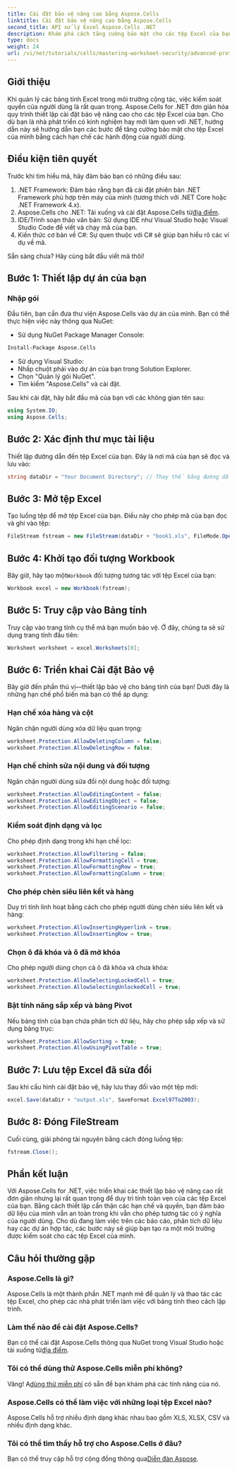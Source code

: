```yaml
---
title: Cài đặt bảo vệ nâng cao bằng Aspose.Cells
linktitle: Cài đặt bảo vệ nâng cao bằng Aspose.Cells
second_title: API xử lý Excel Aspose.Cells .NET
description: Khám phá cách tăng cường bảo mật cho các tệp Excel của bạn bằng cách triển khai các thiết lập bảo vệ nâng cao bằng Aspose.Cells cho .NET. Hướng dẫn toàn diện này hướng dẫn bạn từng bước về cách hạn chế hành động của người dùng.
type: docs
weight: 24
url: /vi/net/tutorials/cells/mastering-worksheet-security/advanced-protection-settings/
---
```

## Giới thiệu

Khi quản lý các bảng tính Excel trong môi trường cộng tác, việc kiểm soát quyền của người dùng là rất quan trọng. Aspose.Cells for .NET đơn giản hóa quy trình thiết lập cài đặt bảo vệ nâng cao cho các tệp Excel của bạn. Cho dù bạn là nhà phát triển có kinh nghiệm hay mới làm quen với .NET, hướng dẫn này sẽ hướng dẫn bạn các bước để tăng cường bảo mật cho tệp Excel của mình bằng cách hạn chế các hành động của người dùng.

## Điều kiện tiên quyết

Trước khi tìm hiểu mã, hãy đảm bảo bạn có những điều sau:

1. .NET Framework: Đảm bảo rằng bạn đã cài đặt phiên bản .NET Framework phù hợp trên máy của mình (tương thích với .NET Core hoặc .NET Framework 4.x).
2.  Aspose.Cells cho .NET: Tải xuống và cài đặt Aspose.Cells từ[địa điểm](https://releases.aspose.com/cells/net/).
3. IDE/Trình soạn thảo văn bản: Sử dụng IDE như Visual Studio hoặc Visual Studio Code để viết và chạy mã của bạn.
4. Kiến thức cơ bản về C#: Sự quen thuộc với C# sẽ giúp bạn hiểu rõ các ví dụ về mã.

Sẵn sàng chưa? Hãy cùng bắt đầu viết mã thôi!

## Bước 1: Thiết lập dự án của bạn

### Nhập gói

Đầu tiên, bạn cần đưa thư viện Aspose.Cells vào dự án của mình. Bạn có thể thực hiện việc này thông qua NuGet:

- Sử dụng NuGet Package Manager Console:
```bash
Install-Package Aspose.Cells
```

- Sử dụng Visual Studio:
- Nhấp chuột phải vào dự án của bạn trong Solution Explorer.
- Chọn "Quản lý gói NuGet".
- Tìm kiếm "Aspose.Cells" và cài đặt.

Sau khi cài đặt, hãy bắt đầu mã của bạn với các không gian tên sau:

```csharp
using System.IO;
using Aspose.Cells;
```

## Bước 2: Xác định thư mục tài liệu

Thiết lập đường dẫn đến tệp Excel của bạn. Đây là nơi mã của bạn sẽ đọc và lưu vào:

```csharp
string dataDir = "Your Document Directory"; // Thay thế bằng đường dẫn thực tế của bạn
```

## Bước 3: Mở tệp Excel

Tạo luồng tệp để mở tệp Excel của bạn. Điều này cho phép mã của bạn đọc và ghi vào tệp:

```csharp
FileStream fstream = new FileStream(dataDir + "book1.xls", FileMode.Open);
```

## Bước 4: Khởi tạo đối tượng Workbook

 Bây giờ, hãy tạo một`Workbook` đối tượng tương tác với tệp Excel của bạn:

```csharp
Workbook excel = new Workbook(fstream);
```

## Bước 5: Truy cập vào Bảng tính

Truy cập vào trang tính cụ thể mà bạn muốn bảo vệ. Ở đây, chúng ta sẽ sử dụng trang tính đầu tiên:

```csharp
Worksheet worksheet = excel.Worksheets[0];
```

## Bước 6: Triển khai Cài đặt Bảo vệ

Bây giờ đến phần thú vị—thiết lập bảo vệ cho bảng tính của bạn! Dưới đây là những hạn chế phổ biến mà bạn có thể áp dụng:

### Hạn chế xóa hàng và cột

Ngăn chặn người dùng xóa dữ liệu quan trọng:

```csharp
worksheet.Protection.AllowDeletingColumn = false;
worksheet.Protection.AllowDeletingRow = false;
```

### Hạn chế chỉnh sửa nội dung và đối tượng

Ngăn chặn người dùng sửa đổi nội dung hoặc đối tượng:

```csharp
worksheet.Protection.AllowEditingContent = false;
worksheet.Protection.AllowEditingObject = false;
worksheet.Protection.AllowEditingScenario = false;
```

### Kiểm soát định dạng và lọc

Cho phép định dạng trong khi hạn chế lọc:

```csharp
worksheet.Protection.AllowFiltering = false;
worksheet.Protection.AllowFormattingCell = true;
worksheet.Protection.AllowFormattingRow = true;
worksheet.Protection.AllowFormattingColumn = true;
```

### Cho phép chèn siêu liên kết và hàng

Duy trì tính linh hoạt bằng cách cho phép người dùng chèn siêu liên kết và hàng:

```csharp
worksheet.Protection.AllowInsertingHyperlink = true;
worksheet.Protection.AllowInsertingRow = true;
```

### Chọn ô đã khóa và ô đã mở khóa

Cho phép người dùng chọn cả ô đã khóa và chưa khóa:

```csharp
worksheet.Protection.AllowSelectingLockedCell = true;
worksheet.Protection.AllowSelectingUnlockedCell = true;
```

### Bật tính năng sắp xếp và bảng Pivot

Nếu bảng tính của bạn chứa phân tích dữ liệu, hãy cho phép sắp xếp và sử dụng bảng trục:

```csharp
worksheet.Protection.AllowSorting = true;
worksheet.Protection.AllowUsingPivotTable = true;
```

## Bước 7: Lưu tệp Excel đã sửa đổi

Sau khi cấu hình cài đặt bảo vệ, hãy lưu thay đổi vào một tệp mới:

```csharp
excel.Save(dataDir + "output.xls", SaveFormat.Excel97To2003);
```

## Bước 8: Đóng FileStream

Cuối cùng, giải phóng tài nguyên bằng cách đóng luồng tệp:

```csharp
fstream.Close();
```

## Phần kết luận

Với Aspose.Cells for .NET, việc triển khai các thiết lập bảo vệ nâng cao rất đơn giản nhưng lại rất quan trọng để duy trì tính toàn vẹn của các tệp Excel của bạn. Bằng cách thiết lập cẩn thận các hạn chế và quyền, bạn đảm bảo dữ liệu của mình vẫn an toàn trong khi vẫn cho phép tương tác có ý nghĩa của người dùng. Cho dù đang làm việc trên các báo cáo, phân tích dữ liệu hay các dự án hợp tác, các bước này sẽ giúp bạn tạo ra một môi trường được kiểm soát cho các tệp Excel của mình.

## Câu hỏi thường gặp

### Aspose.Cells là gì?
Aspose.Cells là một thành phần .NET mạnh mẽ để quản lý và thao tác các tệp Excel, cho phép các nhà phát triển làm việc với bảng tính theo cách lập trình.

### Làm thế nào để cài đặt Aspose.Cells?
 Bạn có thể cài đặt Aspose.Cells thông qua NuGet trong Visual Studio hoặc tải xuống từ[địa điểm](https://releases.aspose.com/cells/net/).

### Tôi có thể dùng thử Aspose.Cells miễn phí không?
 Vâng! A[dùng thử miễn phí](https://releases.aspose.com/) có sẵn để bạn khám phá các tính năng của nó.

### Aspose.Cells có thể làm việc với những loại tệp Excel nào?
Aspose.Cells hỗ trợ nhiều định dạng khác nhau bao gồm XLS, XLSX, CSV và nhiều định dạng khác.

### Tôi có thể tìm thấy hỗ trợ cho Aspose.Cells ở đâu?
 Bạn có thể truy cập hỗ trợ cộng đồng thông qua[Diễn đàn Aspose](https://forum.aspose.com/c/cells/9).
